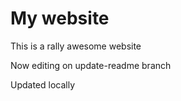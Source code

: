 # My website

This is a rally awesome website

Now editing on update-readme branch

Updated locally
